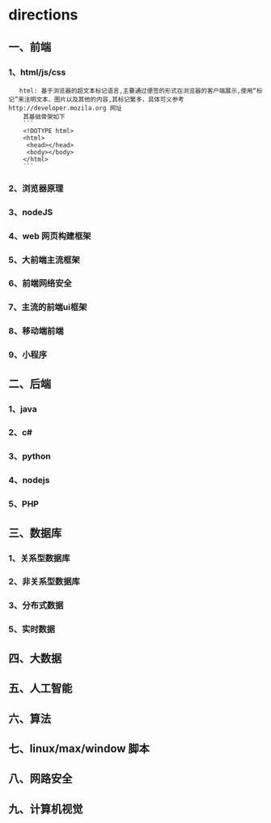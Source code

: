 # directions
## 一、前端
   ### 1、html/js/css
       html: 基于浏览器的超文本标记语言,主要通过便签的形式在浏览器的客户端展示,使用“标记”来注明文本、图片以及其他的内容,其标记繁多，具体可义参考 http://developer.mozila.org 网址
        其基础骨架如下
        ```
        <!DOTYPE html>
        <html>
         <head></head>
         <body></body>
        </html>
        ```
   ### 2、浏览器原理
   ### 3、nodeJS
   ### 4、web 网页构建框架
   ### 5、大前端主流框架
   ### 6、前端网络安全
   ### 7、主流的前端ui框架
   ### 8、移动端前端
   ### 9、小程序
## 二、后端
   ### 1、java
   ### 2、c#
   ### 3、python
   ### 4、nodejs
   ### 5、PHP
## 三、数据库
   ### 1、关系型数据库
   ### 2、非关系型数据库
   ### 3、分布式数据
   ### 5、实时数据
## 四、大数据
## 五、人工智能
## 六、算法
## 七、linux/max/window 脚本
## 八、网路安全
## 九、计算机视觉
